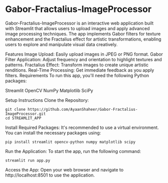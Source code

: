 # Gabor-Fractalius-ImageProcessor
 Gabor-Fractalius-ImageProcessor is an interactive web application built with Streamlit that allows users to upload images and apply advanced image processing techniques. The app implements Gabor filters for texture enhancement and the Fractalius effect for artistic transformations, enabling users to explore and manipulate visual data creatively.

Features
Image Upload: Easily upload images in JPEG or PNG format.
Gabor Filter Application: Adjust frequency and orientation to highlight textures and patterns.
Fractalius Effect: Transform images to create unique artistic renditions.
Real-Time Processing: Get immediate feedback as you apply filters.
Requirements
To run this app, you'll need the following Python packages:

Streamlit
OpenCV
NumPy
Matplotlib
SciPy

Setup Instructions
Clone the Repository:
```
git clone https://github.com/AyaanShaheer/Gabor-Fractalius-ImageProcessor.git
cd STREAMLIT_APP
```
Install Required Packages: It's recommended to use a virtual environment. You can install the necessary packages using:
```
pip install streamlit opencv-python numpy matplotlib scipy
```
Run the Application: To start the app, run the following command:
```
streamlit run app.py
```
Access the App: Open your web browser and navigate to http://localhost:8501 to use the application.
